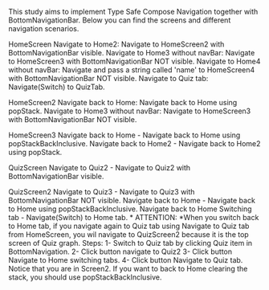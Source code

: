 This study aims to implement Type Safe Compose Navigation together with BottomNavigationBar.
Below you can find the screens and different navigation scenarios.

HomeScreen
Navigate to Home2: Navigate to HomeScreen2 with BottomNavigationBar visible.
Navigate to Home3 without navBar: Navigate to HomeScreen3 with BottomNavigationBar NOT visible.
Navigate to Home4 without navBar: Navigate and pass a string called 'name' to HomeScreen4 with BottomNavigationBar NOT visible.
Navigate to Quiz tab: Navigate(Switch) to QuizTab.

HomeScreen2
Navigate back to Home: Navigate back to Home using popStack.
Navigate to Home3 without navBar: Navigate to HomeScreen3 with BottomNavigationBar NOT visible.

HomeScreen3
Navigate back to Home - Navigate back to Home using popStackBackInclusive.
Navigate back to Home2 - Navigate back to Home2 using popStack.

QuizScreen
Navigate to Quiz2 - Navigate to Quiz2 with BottomNavigationBar visible.

QuizScreen2 
Navigate to Quiz3  - Navigate to Quiz3 with BottomNavigationBar NOT visible.
Navigate back to Home  - Navigate back to Home using popStackBackInclusive.
Navigate back to Home Switching tab - Navigate(Switch) to Home tab. *
ATTENTION: *When you switch back to Home tab, if you navigate again to Quiz tab using Navigate to Quiz tab from HomeScreen, you wil navigate to QuizScreen2 because it is the top screen of Quiz graph.
Steps: 
1- Switch to Quiz tab by clicking Quiz item in BottomNavigation.
2- Click button navigate to Quiz2
3- Click button Navigate to Home switching tabs.
4- Click button Navigate to Quiz tab.
Notice that you are in Screen2. If you want to back to Home clearing the stack, you should use popStackBackInclusive.